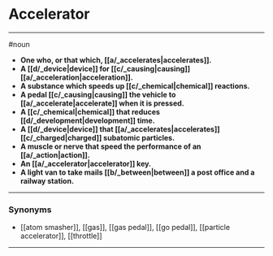 # Accelerator
---
#noun
- **One who, or that which, [[a/_accelerates|accelerates]].**
- **A [[d/_device|device]] for [[c/_causing|causing]] [[a/_acceleration|acceleration]].**
- **A substance which speeds up [[c/_chemical|chemical]] reactions.**
- **A pedal [[c/_causing|causing]] the vehicle to [[a/_accelerate|accelerate]] when it is pressed.**
- **A [[c/_chemical|chemical]] that reduces [[d/_development|development]] time.**
- **A [[d/_device|device]] that [[a/_accelerates|accelerates]] [[c/_charged|charged]] subatomic particles.**
- **A muscle or nerve that speed the performance of an [[a/_action|action]].**
- **An [[a/_accelerator|accelerator]] key.**
- **A light van to take mails [[b/_between|between]] a post office and a railway station.**
---
### Synonyms
- [[atom smasher]], [[gas]], [[gas pedal]], [[go pedal]], [[particle accelerator]], [[throttle]]
---
